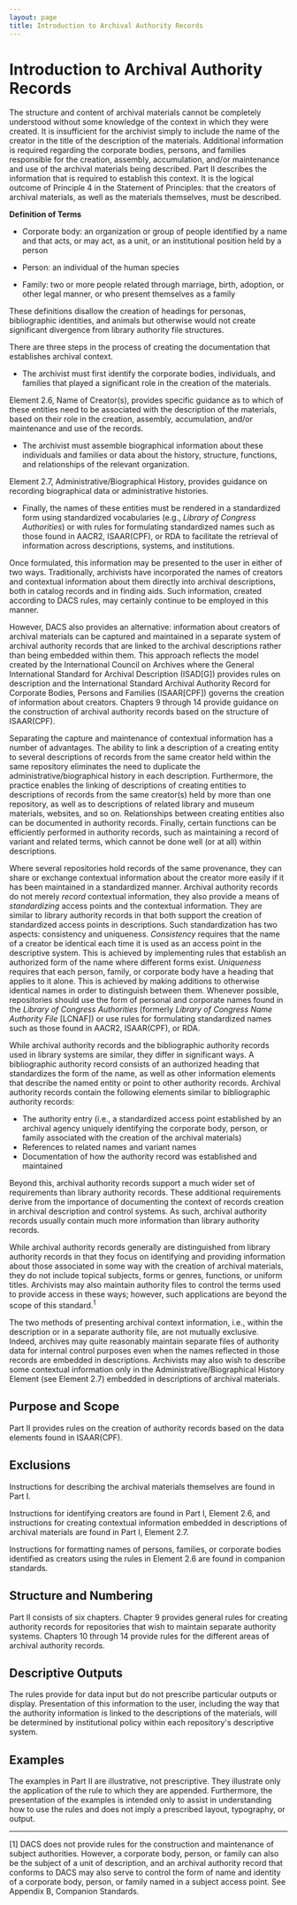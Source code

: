 ```yaml
---
layout: page
title: Introduction to Archival Authority Records
---
```

# Introduction to Archival Authority Records

The structure and content of archival materials cannot be completely understood without some knowledge of the context in which they were created. It is insufficient for the archivist simply to include the name of the creator in the title of the description of the materials. Additional information is required regarding the corporate bodies, persons, and families responsible for the creation, assembly, accumulation, and/or maintenance and use of the archival materials being described. Part II describes the information that is required to establish this context. It is the logical outcome of Principle 4 in the Statement of Principles: that the creators of archival materials, as well as the materials themselves, must be described.

**Definition of Terms**

*   Corporate body: an organization or group of people identified by a name and that acts, or may act, as a unit, or an institutional position held by a person

*   Person: an individual of the human species

*   Family: two or more people related through marriage, birth, adoption, or other legal manner, or who present themselves as a family

These definitions disallow the creation of headings for personas, bibliographic identities, and animals but otherwise would not create significant divergence from library authority file structures.

There are three steps in the process of creating the documentation that establishes archival context.

*   The archivist must first identify the corporate bodies, individuals, and families that played a significant role in the creation of the materials.

Element 2.6, Name of Creator(s), provides specific guidance as to which of these entities need to be associated with the description of the materials, based on their role in the creation, assembly, accumulation, and/or maintenance and use of the records.

*   The archivist must assemble biographical information about these individuals and families or data about the history, structure, functions, and relationships of the relevant organization.

Element 2.7, Administrative/Biographical History, provides guidance on recording biographical data or administrative histories.

*   Finally, the names of these entities must be rendered in a standardized form using standardized vocabularies (e.g., _Library of Congress Authorities_) or with rules for formulating standardized names such as those found in AACR2, ISAAR(CPF), or RDA to facilitate the retrieval of information across descriptions, systems, and institutions.

Once formulated, this information may be presented to the user in either of two ways. Traditionally, archivists have incorporated the names of creators and contextual information about them directly into archival descriptions, both in catalog records and in finding aids. Such information, created according to DACS rules, may certainly continue to be employed in this manner.

However, DACS also provides an alternative: information about creators of archival materials can be captured and maintained in a separate system of archival authority records that are linked to the archival descriptions rather than being embedded within them. This approach reflects the model created by the International Council on Archives where the General International Standard for Archival Description (ISAD[G]) provides rules on description and the International Standard Archival Authority Record for Corporate Bodies, Persons and Families (ISAAR[CPF]) governs the creation of information about creators. Chapters 9 through 14 provide guidance on the construction of archival authority records based on the structure of ISAAR(CPF).

Separating the capture and maintenance of contextual information has a number of advantages. The ability to link a description of a creating entity to several descriptions of records from the same creator held within the same repository eliminates the need to duplicate the administrative/biographical history in each description. Furthermore, the practice enables the linking of descriptions of creating entities to descriptions of records from the same creator(s) held by more than one repository, as well as to descriptions of related library and museum materials, websites, and so on. Relationships between creating entities also can be documented in authority records. Finally, certain functions can be efficiently performed in authority records, such as maintaining a record of variant and related terms, which cannot be done well (or at all) within descriptions.

Where several repositories hold records of the same provenance, they can share or exchange contextual information about the creator more easily if it has been maintained in a standardized manner. Archival authority records do not merely _record_ contextual information, they also provide a means of _standardizing_ access points and the contextual information. They are similar to library authority records in that both support the creation of standardized access points in descriptions. Such standardization has two aspects: consistency and uniqueness. _Consistency_ requires that the name of a creator be identical each time it is used as an access point in the descriptive system. This is achieved by implementing rules that establish an authorized form of the name where different forms exist. _Uniqueness_ requires that each person, family, or corporate body have a heading that applies to it alone. This is achieved by making additions to otherwise identical names in order to distinguish between them. Whenever possible, repositories should use the form of personal and corporate names found in the _Library of Congress Authorities_ (formerly _Library of Congress Name Authority File_ [LCNAF]) or use rules for formulating standardized names such as those found in AACR2, ISAAR(CPF), or RDA.

While archival authority records and the bibliographic authority records used in library systems are similar, they differ in significant ways. A bibliographic authority record consists of an authorized heading that standardizes the form of the name, as well as other information elements that describe the named entity or point to other authority records. Archival authority records contain the following elements similar to bibliographic authority records:

*   The authority entry (i.e., a standardized access point established by an archival agency uniquely identifying the corporate body, person, or family associated with the creation of the archival materials)
*   References to related names and variant names
*   Documentation of how the authority record was established and maintained

Beyond this, archival authority records support a much wider set of requirements than library authority records. These additional requirements derive from the importance of documenting the context of records creation in archival description and control systems. As such, archival authority records usually contain much more information than library authority records.

While archival authority records generally are distinguished from library authority records in that they focus on identifying and providing information about those associated in some way with the creation of archival materials, they do not include topical subjects, forms or genres, functions, or uniform titles. Archivists may also maintain authority files to control the terms used to provide access in these ways; however, such applications are beyond the scope of this standard.<sup>1</sup>

The two methods of presenting archival context information, i.e., within the description or in a separate authority file, are not mutually exclusive. Indeed, archives may quite reasonably maintain separate files of authority data for internal control purposes even when the names reflected in those records are embedded in descriptions. Archivists may also wish to describe some contextual information only in the Administrative/Biographical History Element (see Element 2.7) embedded in descriptions of archival materials.

## Purpose and Scope

Part II provides rules on the creation of authority records based on the data elements found in ISAAR(CPF).

## Exclusions

Instructions for describing the archival materials themselves are found in Part I.

Instructions for identifying creators are found in Part I, Element 2.6, and instructions for creating contextual information embedded in descriptions of archival materials are found in Part I, Element 2.7.

Instructions for formatting names of persons, families, or corporate bodies identified as creators using the rules in Element 2.6 are found in companion standards.

## Structure and Numbering

Part II consists of six chapters. Chapter 9 provides general rules for creating authority records for repositories that wish to maintain separate authority systems. Chapters 10 through 14 provide rules for the different areas of archival authority records.

## Descriptive Outputs

The rules provide for data input but do not prescribe particular outputs or display. Presentation of this information to the user, including the way that the authority information is linked to the descriptions of the materials, will be determined by institutional policy within each repository's descriptive system.

## Examples

The examples in Part II are illustrative, not prescriptive. They illustrate only the application of the rule to which they are appended. Furthermore, the presentation of the examples is intended only to assist in understanding how to use the rules and does not imply a prescribed layout, typography, or output.

* * *

[1] DACS does not provide rules for the construction and maintenance of subject authorities. However, a corporate body, person, or family can also be the subject of a unit of description, and an archival authority record that conforms to DACS may also serve to control the form of name and identity of a corporate body, person, or family named in a subject access point. See Appendix B, Companion Standards.




